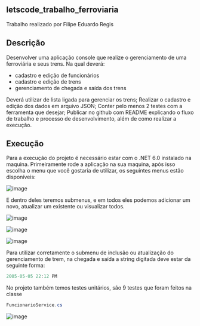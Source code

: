 ## letscode_trabalho_ferroviaria
Trabalho realizado por Filipe Eduardo Regis

## Descrição
Desenvolver uma aplicação console que realize o gerenciamento de uma ferroviária e seus trens. Na qual deverá:
- cadastro e edição de funcionários 
- cadastro e edição de trens
- gerenciamento de chegada e saída dos trens

Deverá utilizar de lista ligada para gerenciar os trens;
Realizar o cadastro e edição dos dados em arquivo JSON;
Conter pelo menos 2 testes com a ferramenta que desejar;
Publicar no github com README explicando o fluxo de trabalho e processo de desenvolvimento, além de como realizar a execução.

## Execução

Para a execução do projeto é necessário estar com o .NET 6.0 instalado na maquina. Primeiramente rode a aplicação na sua maquina, após isso escolha o menu que você gostaria de utilizar, os seguintes menus estão disponíveis:

![image](https://user-images.githubusercontent.com/47003717/163730155-e991b787-2c47-45ac-b265-311c6195b2bb.png)

E dentro deles teremos submenus, e em todos eles podemos adicionar um novo, atualizar um existente ou visualizar todos.

![image](https://user-images.githubusercontent.com/47003717/163730172-f32378ed-2a20-41b3-948f-b6285b618b36.png)

![image](https://user-images.githubusercontent.com/47003717/163730174-c5a5113e-ba3f-4fbf-94d3-1bc9729fd421.png)

![image](https://user-images.githubusercontent.com/47003717/163730170-c7744d16-6381-40a2-8bf2-ae529901e7f7.png)

Para utilizar corretamente o submenu de inclusão ou atualização do gerenciamento de trem, na chegada e saída a string digitada deve estar da seguinte forma:

```csharp
2005-05-05 22:12 PM
```
No projeto também temos testes unitários, são 9 testes que foram feitos na classe 
```csharp
FuncionarioService.cs
```

![image](https://user-images.githubusercontent.com/47003717/163730272-fd7d84d1-0047-4785-88ee-72a665110172.png)

